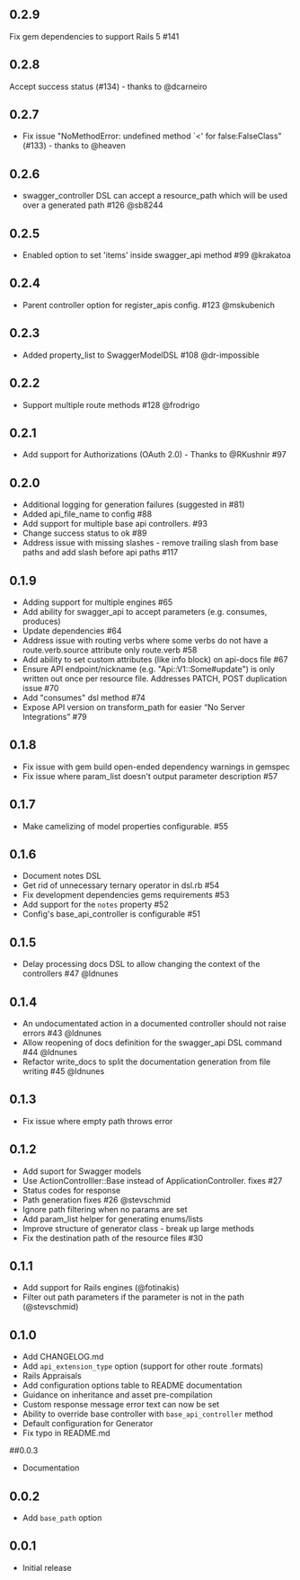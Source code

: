 ## 0.2.9

Fix gem dependencies to support Rails 5 #141

## 0.2.8

Accept success status (#134) - thanks to @dcarneiro

## 0.2.7

- Fix issue "NoMethodError: undefined method `<' for false:FalseClass" (#133) - thanks to @heaven

## 0.2.6

- swagger_controller DSL can accept a resource_path which will be used over a generated path #126 @sb8244

## 0.2.5

- Enabled option to set 'items' inside swagger_api method #99 @krakatoa

## 0.2.4

- Parent controller option for register_apis config. #123 @mskubenich

## 0.2.3

- Added property_list to SwaggerModelDSL #108 @dr-impossible

## 0.2.2

- Support multiple route methods #128 @frodrigo

## 0.2.1

- Add support for Authorizations (OAuth 2.0) - Thanks to @RKushnir #97

## 0.2.0

- Additional logging for generation failures (suggested in #81)
- Added api_file_name to config #88
- Add support for multiple base api controllers. #93
- Change success status to ok #89
- Address issue with missing slashes - remove trailing slash from base paths and add slash before api paths #117

## 0.1.9

- Adding support for multiple engines #65
- Add ability for swagger_api to accept parameters (e.g. consumes, produces)
- Update dependencies #64
- Address issue with routing verbs where some verbs do not have a route.verb.source attribute only route.verb #58
- Add ability to set custom attributes (like info block) on api-docs file #67
- Ensure API endpoint/nickname (e.g. "Api::V1::Some#update") is only written out once per resource file. Addresses PATCH, POST duplication issue #70
- Add "consumes" dsl method #74
- Expose API version on transform_path for easier “No Server Integrations” #79

## 0.1.8

- Fix issue with gem build open-ended dependency warnings in gemspec
- Fix issue where param_list doesn't output parameter description #57

## 0.1.7

- Make camelizing of model properties configurable. #55

## 0.1.6

- Document notes DSL
- Get rid of unnecessary ternary operator in dsl.rb #54
- Fix development dependencies gems requirements #53
- Add support for the `notes` property #52
- Config's base_api_controller is configurable #51

## 0.1.5
- Delay processing docs DSL to allow changing the context of the controllers #47 @ldnunes

## 0.1.4
- An undocumentated action in a documented controller should not raise errors #43 @ldnunes
- Allow reopening of docs definition for the swagger_api DSL command #44 @ldnunes
- Refactor write_docs to split the documentation generation from file writing #45 @ldnunes

## 0.1.3
- Fix issue where empty path throws error

## 0.1.2
- Add suport for Swagger models
- Use ActionControlller::Base instead of ApplicationController. fixes #27
- Status codes for response
- Path generation fixes #26 @stevschmid
- Ignore path filtering when no params are set
- Add param_list helper for generating enums/lists
- Improve structure of generator class - break up large methods
- Fix the destination path of the resource files #30

## 0.1.1
- Add support for Rails engines (@fotinakis)
- Filter out path parameters if the parameter is not in the path (@stevschmid)

## 0.1.0

- Add CHANGELOG.md
- Add `api_extension_type` option (support for other route .formats)
- Rails Appraisals
- Add configuration options table to README documentation
- Guidance on inheritance and asset pre-compilation
- Custom response message error text can now be set
- Ability to override base controller with `base_api_controller` method
- Default configuration for Generator
- Fix typo in README.md

##0.0.3

- Documentation 

## 0.0.2 

- Add `base_path` option

## 0.0.1 

- Initial release